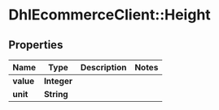 # DhlEcommerceClient::Height

## Properties
Name | Type | Description | Notes
------------ | ------------- | ------------- | -------------
**value** | **Integer** |  |
**unit** | **String** |  |


